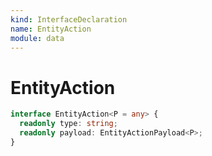 ```yaml
---
kind: InterfaceDeclaration
name: EntityAction
module: data
---
```


# EntityAction

```ts
interface EntityAction<P = any> {
  readonly type: string;
  readonly payload: EntityActionPayload<P>;
}
```
